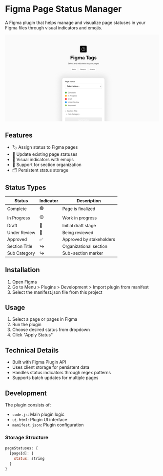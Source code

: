 # Figma Page Status Manager

A Figma plugin that helps manage and visualize page statuses in your Figma files through visual indicators and emojis.

<img src="pluginCover.png"/>

## Features

- 🏷️ Assign status to Figma pages
- 🔄 Update existing page statuses
- 👀 Visual indicators with emojis
- 📑 Support for section organization
- 🗂️ Persistent status storage

## Status Types

| Status | Indicator | Description |
|--------|-----------|-------------|
| Complete | 🟢 | Page is finalized |
| In Progress | 🟡 | Work in progress |
| Draft | 🛑 | Initial draft stage |
| Under Review | 👀 | Being reviewed |
| Approved | ✅ | Approved by stakeholders |
| Section Title | ↪ | Organizational section |
| Sub Category | ↪ | Sub-section marker |

## Installation

1. Open Figma
2. Go to Menu > Plugins > Development > Import plugin from manifest
3. Select the manifest.json file from this project

## Usage

1. Select a page or pages in Figma
2. Run the plugin
3. Choose desired status from dropdown
4. Click "Apply Status"

## Technical Details

- Built with Figma Plugin API
- Uses client storage for persistent data
- Handles status indicators through regex patterns
- Supports batch updates for multiple pages

## Development

The plugin consists of:
- `code.js`: Main plugin logic
- `ui.html`: Plugin UI interface
- `manifest.json`: Plugin configuration

### Storage Structure

```javascript
pageStatuses: {
  [pageId]: {
    status: string
  }
}